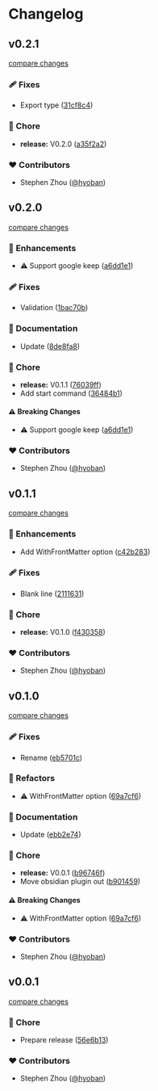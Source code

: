 # Changelog


## v0.2.1

[compare changes](https://github.com/hyoban/kirika/compare/v0.2.0...v0.2.1)


### 🩹 Fixes

  - Export type ([31cf8c4](https://github.com/hyoban/kirika/commit/31cf8c4))

### 🏡 Chore

  - **release:** V0.2.0 ([a35f2a2](https://github.com/hyoban/kirika/commit/a35f2a2))

### ❤️  Contributors

- Stephen Zhou ([@hyoban](http://github.com/hyoban))

## v0.2.0

[compare changes](https://github.com/hyoban/kirika/compare/v0.1.1...v0.2.0)


### 🚀 Enhancements

  - ⚠️  Support google keep ([a6dd1e1](https://github.com/hyoban/kirika/commit/a6dd1e1))

### 🩹 Fixes

  - Validation ([1bac70b](https://github.com/hyoban/kirika/commit/1bac70b))

### 📖 Documentation

  - Update ([8de8fa8](https://github.com/hyoban/kirika/commit/8de8fa8))

### 🏡 Chore

  - **release:** V0.1.1 ([76039ff](https://github.com/hyoban/kirika/commit/76039ff))
  - Add start command ([36484b1](https://github.com/hyoban/kirika/commit/36484b1))

#### ⚠️  Breaking Changes

  - ⚠️  Support google keep ([a6dd1e1](https://github.com/hyoban/kirika/commit/a6dd1e1))

### ❤️  Contributors

- Stephen Zhou ([@hyoban](http://github.com/hyoban))

## v0.1.1

[compare changes](https://github.com/hyoban/kirika/compare/v0.1.0...v0.1.1)


### 🚀 Enhancements

  - Add WithFrontMatter option ([c42b283](https://github.com/hyoban/kirika/commit/c42b283))

### 🩹 Fixes

  - Blank line ([2111631](https://github.com/hyoban/kirika/commit/2111631))

### 🏡 Chore

  - **release:** V0.1.0 ([f430358](https://github.com/hyoban/kirika/commit/f430358))

### ❤️  Contributors

- Stephen Zhou ([@hyoban](http://github.com/hyoban))

## v0.1.0

[compare changes](https://github.com/hyoban/kirika/compare/v0.0.1...v0.1.0)


### 🩹 Fixes

  - Rename ([eb5701c](https://github.com/hyoban/kirika/commit/eb5701c))

### 💅 Refactors

  - ⚠️  WithFrontMatter option ([69a7cf6](https://github.com/hyoban/kirika/commit/69a7cf6))

### 📖 Documentation

  - Update ([ebb2e74](https://github.com/hyoban/kirika/commit/ebb2e74))

### 🏡 Chore

  - **release:** V0.0.1 ([b96746f](https://github.com/hyoban/kirika/commit/b96746f))
  - Move obsidian plugin out ([b901459](https://github.com/hyoban/kirika/commit/b901459))

#### ⚠️  Breaking Changes

  - ⚠️  WithFrontMatter option ([69a7cf6](https://github.com/hyoban/kirika/commit/69a7cf6))

### ❤️  Contributors

- Stephen Zhou ([@hyoban](http://github.com/hyoban))

## v0.0.1

[compare changes](https://github.com/hyoban/kirika/compare/v0.0.2...v0.0.1)


### 🏡 Chore

  - Prepare release ([56e6b13](https://github.com/hyoban/kirika/commit/56e6b13))

### ❤️  Contributors

- Stephen Zhou ([@hyoban](http://github.com/hyoban))

